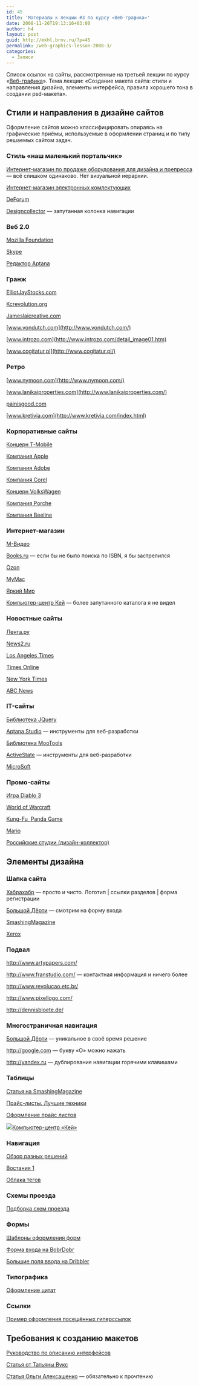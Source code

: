 ```yaml
---
id: 45
title: 'Материалы к лекции #3 по курсу «Веб-графика»'
date: 2008-11-26T19:13:16+03:00
author: h4
layout: post
guid: http://mkhl.brnv.ru/?p=45
permalink: /web-graphics-lesson-2008-3/
categories:
  - Записи
---
```

Список ссылок на сайты, рассмотренные на третьей лекции по курсу «[Веб-графика](http://www.avalon.ru/HigherEducation/Design/Process/Semester2/About/?CourseID=86)». Тема лекции: «Создание макета сайта: стили и направления дизайна, элементы интерфейса, правила хорошего тона в создании psd-макета».

<!--more-->

## Стили и направления в дизайне сайтов

Оформление сайтов можно классифицировать опираясь на графические приёмы, используемые в оформлении страниц и по типу решаемых сайтом задач.

### Стиль «наш маленький портальчик»

[Интернет-магазин по продаже оборудования для дизайна и препресса](http://www.deepstore.ru/) &#8212; всё слишком одинаково. Нет визуальной иерархии.

[Интернет-магазин электронных комлектующих  
](http://angelsmarket.ru/) 

[DeForum](http://deforum.ru/)

[Designcollector](http://designcollector.ru/) &#8212; запутанная колонка навигации

### Веб 2.0

[Mozilla Foundation  
](http://www.mozilla.org/) 

[Skype](http://skype.com/intl/ru/)

[Редактор Aptana  
](http://www.aptana.com/) 

### Гранж

[ElliotJayStocks.com](http://elliotjaystocks.com/blog/)

[Kcrevolution.org](http://www.kcrevolution.org/)

[Jameslaicreative.com](http://jameslaicreative.com/)

[www.vondutch.com](http://www.vondutch.com/)

[www.introzo.com](http://www.introzo.com/detail_image01.htm)

[www.cogitatur.pl](http://www.cogitatur.pl/)

### Ретро

[www.nymoon.com](http://www.nymoon.com/)

[www.lanikaiproperties.com](http://www.lanikaiproperties.com/)

[painisgood.com](http://painisgood.com/)

[www.kretivia.com](http://www.kretivia.com/index.html)

### Корпоративные сайты

[Концерн T-Mobile  
](http://www.t-mobile.de) 

[Компания Apple  
](http://www.apple.com/) 

[Компания Adobe  
](http://www.adobe.com/) 

[Компания Corel  
](http://www.corel.com/) 

[Концерн VolksWagen  
](http://www.volkswagen.ru/) 

[Компания Porche  
](http://www.porsche.com/russia/) 

[Компания Beeline  
](http://www.beeline.ru/index.wbp) 

### Интернет-магазин

[М-Видео](http://www.mvideo.ru/)

[Books.ru](http://books.ru/) &#8212; если бы не было поиска по ISBN, я бы застрелился

[Ozon](http://www.ozon.ru/)

[MyMac](http://mymac.ru/)

[Яркий Мир](http://ymir.ru/)

[Компьютер-центр Кей](http://shop.key.ru) &#8212; более запутанного каталога я не видел

### Новостные сайты

[Лента.ру](http://lenta.ru/)

[News2.ru](http://news2.ru/)

[Los Angeles Times  
](http://www.latimes.com/) 

[Times Online  
](http://www.timesonline.co.uk/tol/news/) 

[New York Times  
](http://nytimes.com/) 

[ABC News  
](http://abcnews.go.com/) 

### IT-сайты

[Библиотека JQuery  
](http://jquery.com/) 

[Aptana Studio](http://www.aptana.com/) — инструменты для веб-разработки[  
](http://www.aptana.com/) 

[Библиотека MooTools  
](http://mootools.net/) 

[ActiveState](http://www.activestate.com/index.mhtml) — инструменты для веб-разработки

[MicroSoft](http://microsoft.ru/)

### Промо-сайты

[Игра Diablo 3  
](http://www.blizzard.com/diablo3/) 

[World of Warcraft  
](http://www.worldofwarcraft.com/) 

[Kung-Fu  Panda Game  
](http://www.kungfupandagame.com/) 

[Mario  
](http://www.mariokart.com/wii/launch/) 

[Российские студии (дизайн-коллектор)  
](http://designcollector.ru/2500) 

## Элементы дизайна

### Шапка сайта

[Хабрахабр](http://habr.ru) &#8212; просто и чисто. Логотип | ссылки разделов | форма регистрации

[Большой Дёрти](http://d3.ru/) &#8212; смотрим на форму входа

[SmashingMagazine](http://www.smashingmagazine.com)

[Xerox](http://xerox.com)

### Подвал

<http://www.artypapers.com/>

<http://www.franstudio.com/> &#8212; контактная информация и ничего более

<http://www.revolucao.etc.br/>

<http://www.pixellogo.com/>

<http://dennisbloete.de/>

### Многостраничная навигация

[Большой Дёрти](http://d3.ru) &#8212; уникальное в своё время решение

<http://google.com> &#8212; букву «О» можно нажать

<http://yandex.ru> &#8212; дублирование навигации горячими клавишами

### Таблицы

[Статья на SmashingMagazine  
](http://www.smashingmagazine.com/2008/08/13/top-10-css-table-designs/) 

[Прайс-листы. Лучшие техники  
](http://www.smashingmagazine.com/2008/10/13/pricing-tables-showcase-examples-and-best-practices/) 

[Оформление прайс листов  
](http://www.dejurka.ru/graphics/price/) 

[![](file:///G:/Temp/moz-screenshot.jpg)Компьютер-центр «Кей»  
](http://shop.key.ru) 

### Навигация

[Обзор разных решений  
](http://www.smashingmagazine.com/2007/03/14/css-based-navigation-menus-modern-solutions/) 

[Востания 1  
](http://v1.spb.ru) 

[Облака тегов  
](http://www.smashingmagazine.com/2007/11/07/tag-clouds-gallery-examples-and-good-practices/) 

### Схемы проезда

[Подборка схем проезда  
](http://www.dejurka.ru/graphics/maps/) 

### Формы

[Шаблоны оформления форм  
](http://www.smashingmagazine.com/2008/07/04/web-form-design-patterns-sign-up-forms/) 

[Форма входа на BobrDobr  
](http://bobrdobr.ru) 

[Большие поля ввода на Dribbler  
](http://dribbler.ru) 

### Типографика

[Оформление цитат](http://www.w3school.ru/blog/design-showcase/block-quotes-and-pull-quotes-examples-and-good-practices.htm)[](http://www.w3school.ru/blog/design-showcase/block-quotes-and-pull-quotes-examples-and-good-practices.html)

### Ссылки

[Пример оформления посещённых гиперссылок  
](http://www.alvit.de/handbook/) 

## Требования к созданию макетов

[Руководство по описанию интерфейсов  
](http://www.alistapart.com/articles/writingainterfacestyleguide) 

[Статья от Татьяны Вукс  
](http://blog.nundesign.com/design/2008/08/design/2008/07/designers/) 

[Статья Ольги Алексашенко](http://tachisis.livejournal.com/498035.html#cutid1) &#8212; обязательно к прочтению